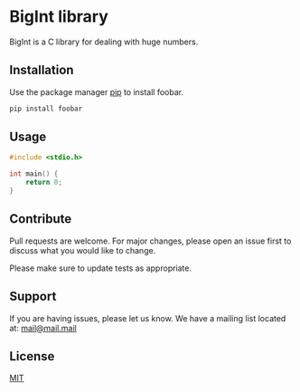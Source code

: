 # BigInt library

BigInt is a C library for dealing with huge numbers.

## Installation

Use the package manager [pip](https://pip.pypa.io/en/stable/) to install foobar.

```bash
pip install foobar
```

## Usage

```c
#include <stdio.h>

int main() {
    return 0;
}
```

## Contribute
Pull requests are welcome. For major changes, please open an issue first to discuss what you would like to change.

Please make sure to update tests as appropriate.

## Support
If you are having issues, please let us know.
We have a mailing list located at: mail@mail.mail

## License
[MIT](https://choosealicense.com/licenses/mit/)